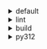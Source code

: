 <details>
<summary>default</summary>

| Platform | Dependency | Before | After | Change | Explicit | Package |
| -: | - | - | - | - | - | - |
| win-64 |ordered_enum|0.0.8|0.0.9|Patch Upgrade|true|conda|
||pydantic|2.7.1|2.7.4|Patch Upgrade|true|conda|
||pytest|8.2.1|8.2.2|Patch Upgrade|true|conda|
||ca-certificates|2024.2.2|2024.6.2|Minor Upgrade|false|conda|
||libsqlite|3.45.3|3.46.0|Minor Upgrade|false|conda|
||libzlib|1.2.13|1.3.1|Minor Upgrade|false|conda|
||packaging|24.0|24.1|Minor Upgrade|false|conda|
||typing-extensions|4.11.0|4.12.2|Minor Upgrade|false|conda|
||typing_extensions|4.11.0|4.12.2|Minor Upgrade|false|conda|
||vc14_runtime|14.38.33135|14.40.33810|Minor Upgrade|false|conda|
||vs2015_runtime|14.38.33135|14.40.33810|Minor Upgrade|false|conda|
||zipp|3.17.0|3.19.2|Minor Upgrade|false|conda|
||openssl|3.3.0|3.3.1|Patch Upgrade|false|conda|
||pydantic-core|2.18.2|2.18.4|Patch Upgrade|false|conda|
||vc|ha32ba9b_20|h8a93ad2_20|Only build string|false|conda|
| osx-arm64 |ordered_enum|0.0.8|0.0.9|Patch Upgrade|true|conda|
||pydantic|2.7.1|2.7.4|Patch Upgrade|true|conda|
||pytest|8.2.1|8.2.2|Patch Upgrade|true|conda|
||py-rattler|py312h1a1520d_0|py312had01cb0_0|Only build string|true|conda|
||ca-certificates|2024.2.2|2024.6.2|Minor Upgrade|false|conda|
||libsqlite|3.45.3|3.46.0|Minor Upgrade|false|conda|
||libzlib|1.2.13|1.3.1|Minor Upgrade|false|conda|
||packaging|24.0|24.1|Minor Upgrade|false|conda|
||typing-extensions|4.11.0|4.12.2|Minor Upgrade|false|conda|
||typing_extensions|4.11.0|4.12.2|Minor Upgrade|false|conda|
||zipp|3.17.0|3.19.2|Minor Upgrade|false|conda|
||openssl|3.3.0|3.3.1|Patch Upgrade|false|conda|
||pydantic-core|2.18.2|2.18.4|Patch Upgrade|false|conda|
| linux-64 |ordered_enum|0.0.8|0.0.9|Patch Upgrade|true|conda|
||pydantic|2.7.1|2.7.4|Patch Upgrade|true|conda|
||pytest|8.2.1|8.2.2|Patch Upgrade|true|conda|
||ca-certificates|2024.2.2|2024.6.2|Minor Upgrade|false|conda|
||libsqlite|3.45.3|3.46.0|Minor Upgrade|false|conda|
||libzlib|1.2.13|1.3.1|Minor Upgrade|false|conda|
||packaging|24.0|24.1|Minor Upgrade|false|conda|
||typing-extensions|4.11.0|4.12.2|Minor Upgrade|false|conda|
||typing_extensions|4.11.0|4.12.2|Minor Upgrade|false|conda|
||zipp|3.17.0|3.19.2|Minor Upgrade|false|conda|
||openssl|3.3.0|3.3.1|Patch Upgrade|false|conda|
||pydantic-core|2.18.2|2.18.4|Patch Upgrade|false|conda|
||ld_impl_linux-64|hf3520f5_1|hf3520f5_4|Only build string|false|conda|
||libgcc-ng|h77fa898_7|h77fa898_9|Only build string|false|conda|
||libgomp|h77fa898_7|h77fa898_9|Only build string|false|conda|

</details>

<details>
<summary>lint</summary>

| Platform | Dependency | Before | After | Change | Explicit | Package |
| -: | - | - | - | - | - | - |
| win-64 |typos|1.21.0|1.22.7|Minor Upgrade|true|conda|
||ruff|0.4.4|0.4.9|Patch Upgrade|true|conda|
||ca-certificates|2024.2.2|2024.6.2|Minor Upgrade|false|conda|
||filelock|3.14.0|3.15.1|Minor Upgrade|false|conda|
||libsqlite|3.45.3|3.46.0|Minor Upgrade|false|conda|
||libzlib|1.2.13|1.3.1|Minor Upgrade|false|conda|
||nodeenv|1.8.0|1.9.1|Minor Upgrade|false|conda|
||vc14_runtime|14.38.33135|14.40.33810|Minor Upgrade|false|conda|
||vs2015_runtime|14.38.33135|14.40.33810|Minor Upgrade|false|conda|
||openssl|3.3.0|3.3.1|Patch Upgrade|false|conda|
||vc|ha32ba9b_20|h8a93ad2_20|Only build string|false|conda|
| osx-arm64 |typos|1.21.0|1.22.7|Minor Upgrade|true|conda|
||ruff|0.4.4|0.4.9|Patch Upgrade|true|conda|
||ca-certificates|2024.2.2|2024.6.2|Minor Upgrade|false|conda|
||filelock|3.14.0|3.15.1|Minor Upgrade|false|conda|
||libsqlite|3.45.3|3.46.0|Minor Upgrade|false|conda|
||libzlib|1.2.13|1.3.1|Minor Upgrade|false|conda|
||nodeenv|1.8.0|1.9.1|Minor Upgrade|false|conda|
||openssl|3.3.0|3.3.1|Patch Upgrade|false|conda|
| linux-64 |typos|1.21.0|1.22.7|Minor Upgrade|true|conda|
||ruff|0.4.4|0.4.9|Patch Upgrade|true|conda|
||ca-certificates|2024.2.2|2024.6.2|Minor Upgrade|false|conda|
||filelock|3.14.0|3.15.1|Minor Upgrade|false|conda|
||libsqlite|3.45.3|3.46.0|Minor Upgrade|false|conda|
||libzlib|1.2.13|1.3.1|Minor Upgrade|false|conda|
||nodeenv|1.8.0|1.9.1|Minor Upgrade|false|conda|
||openssl|3.3.0|3.3.1|Patch Upgrade|false|conda|
||ld_impl_linux-64|hf3520f5_1|hf3520f5_4|Only build string|false|conda|
||libgcc-ng|h77fa898_7|h77fa898_9|Only build string|false|conda|
||libgomp|h77fa898_7|h77fa898_9|Only build string|false|conda|
||libstdcxx-ng|hc0a3c3a_7|hc0a3c3a_9|Only build string|false|conda|

</details>

<details>
<summary>build</summary>

| Platform | Dependency | Before | After | Change | Explicit | Package |
| -: | - | - | - | - | - | - |
| win-64 |ordered_enum|0.0.8|0.0.9|Patch Upgrade|true|conda|
||pydantic|2.7.1|2.7.4|Patch Upgrade|true|conda|
||ca-certificates|2024.2.2|2024.6.2|Minor Upgrade|false|conda|
||certifi|2024.2.2|2024.6.2|Minor Upgrade|false|conda|
||libsqlite|3.45.3|3.46.0|Minor Upgrade|false|conda|
||libzlib|1.2.13|1.3.1|Minor Upgrade|false|conda|
||more-itertools|10.2.0|10.3.0|Minor Upgrade|false|conda|
||packaging|24.0|24.1|Minor Upgrade|false|conda|
||pkginfo|1.10.0|1.11.1|Minor Upgrade|false|conda|
||typing-extensions|4.11.0|4.12.2|Minor Upgrade|false|conda|
||typing_extensions|4.11.0|4.12.2|Minor Upgrade|false|conda|
||vc14_runtime|14.38.33135|14.40.33810|Minor Upgrade|false|conda|
||vs2015_runtime|14.38.33135|14.40.33810|Minor Upgrade|false|conda|
||zipp|3.17.0|3.19.2|Minor Upgrade|false|conda|
||openssl|3.3.0|3.3.1|Patch Upgrade|false|conda|
||pydantic-core|2.18.2|2.18.4|Patch Upgrade|false|conda|
||requests|2.32.2|2.32.3|Patch Upgrade|false|conda|
||vc|ha32ba9b_20|h8a93ad2_20|Only build string|false|conda|
| osx-arm64 |ordered_enum|0.0.8|0.0.9|Patch Upgrade|true|conda|
||pydantic|2.7.1|2.7.4|Patch Upgrade|true|conda|
||ca-certificates|2024.2.2|2024.6.2|Minor Upgrade|false|conda|
||certifi|2024.2.2|2024.6.2|Minor Upgrade|false|conda|
||libsqlite|3.45.3|3.46.0|Minor Upgrade|false|conda|
||libzlib|1.2.13|1.3.1|Minor Upgrade|false|conda|
||more-itertools|10.2.0|10.3.0|Minor Upgrade|false|conda|
||packaging|24.0|24.1|Minor Upgrade|false|conda|
||pkginfo|1.10.0|1.11.1|Minor Upgrade|false|conda|
||typing-extensions|4.11.0|4.12.2|Minor Upgrade|false|conda|
||typing_extensions|4.11.0|4.12.2|Minor Upgrade|false|conda|
||zipp|3.17.0|3.19.2|Minor Upgrade|false|conda|
||openssl|3.3.0|3.3.1|Patch Upgrade|false|conda|
||pydantic-core|2.18.2|2.18.4|Patch Upgrade|false|conda|
||requests|2.32.2|2.32.3|Patch Upgrade|false|conda|
| linux-64 |ordered_enum|0.0.8|0.0.9|Patch Upgrade|true|conda|
||pydantic|2.7.1|2.7.4|Patch Upgrade|true|conda|
||ca-certificates|2024.2.2|2024.6.2|Minor Upgrade|false|conda|
||certifi|2024.2.2|2024.6.2|Minor Upgrade|false|conda|
||libsqlite|3.45.3|3.46.0|Minor Upgrade|false|conda|
||libzlib|1.2.13|1.3.1|Minor Upgrade|false|conda|
||more-itertools|10.2.0|10.3.0|Minor Upgrade|false|conda|
||packaging|24.0|24.1|Minor Upgrade|false|conda|
||pkginfo|1.10.0|1.11.1|Minor Upgrade|false|conda|
||typing-extensions|4.11.0|4.12.2|Minor Upgrade|false|conda|
||typing_extensions|4.11.0|4.12.2|Minor Upgrade|false|conda|
||zipp|3.17.0|3.19.2|Minor Upgrade|false|conda|
||cryptography|42.0.7|42.0.8|Patch Upgrade|false|conda|
||openssl|3.3.0|3.3.1|Patch Upgrade|false|conda|
||pydantic-core|2.18.2|2.18.4|Patch Upgrade|false|conda|
||requests|2.32.2|2.32.3|Patch Upgrade|false|conda|
||ld_impl_linux-64|hf3520f5_1|hf3520f5_4|Only build string|false|conda|
||libgcc-ng|h77fa898_7|h77fa898_9|Only build string|false|conda|
||libgomp|h77fa898_7|h77fa898_9|Only build string|false|conda|
||libstdcxx-ng|hc0a3c3a_7|hc0a3c3a_9|Only build string|false|conda|

</details>

<details>
<summary>py312</summary>

| Platform | Dependency | Before | After | Change | Explicit | Package |
| -: | - | - | - | - | - | - |
| linux-64 |ordered_enum|0.0.8|0.0.9|Patch Upgrade|true|conda|
||pydantic|2.7.1|2.7.4|Patch Upgrade|true|conda|
||pytest|8.2.1|8.2.2|Patch Upgrade|true|conda|
||ca-certificates|2024.2.2|2024.6.2|Minor Upgrade|false|conda|
||libsqlite|3.45.3|3.46.0|Minor Upgrade|false|conda|
||libzlib|1.2.13|1.3.1|Minor Upgrade|false|conda|
||packaging|24.0|24.1|Minor Upgrade|false|conda|
||typing-extensions|4.11.0|4.12.2|Minor Upgrade|false|conda|
||typing_extensions|4.11.0|4.12.2|Minor Upgrade|false|conda|
||zipp|3.17.0|3.19.2|Minor Upgrade|false|conda|
||openssl|3.3.0|3.3.1|Patch Upgrade|false|conda|
||pydantic-core|2.18.2|2.18.4|Patch Upgrade|false|conda|
||ld_impl_linux-64|hf3520f5_1|hf3520f5_4|Only build string|false|conda|
||libgcc-ng|h77fa898_7|h77fa898_9|Only build string|false|conda|
||libgomp|h77fa898_7|h77fa898_9|Only build string|false|conda|
| osx-arm64 |ordered_enum|0.0.8|0.0.9|Patch Upgrade|true|conda|
||pydantic|2.7.1|2.7.4|Patch Upgrade|true|conda|
||pytest|8.2.1|8.2.2|Patch Upgrade|true|conda|
||py-rattler|py312h1a1520d_0|py312had01cb0_0|Only build string|true|conda|
||ca-certificates|2024.2.2|2024.6.2|Minor Upgrade|false|conda|
||libsqlite|3.45.3|3.46.0|Minor Upgrade|false|conda|
||libzlib|1.2.13|1.3.1|Minor Upgrade|false|conda|
||packaging|24.0|24.1|Minor Upgrade|false|conda|
||typing-extensions|4.11.0|4.12.2|Minor Upgrade|false|conda|
||typing_extensions|4.11.0|4.12.2|Minor Upgrade|false|conda|
||zipp|3.17.0|3.19.2|Minor Upgrade|false|conda|
||openssl|3.3.0|3.3.1|Patch Upgrade|false|conda|
||pydantic-core|2.18.2|2.18.4|Patch Upgrade|false|conda|
| win-64 |ordered_enum|0.0.8|0.0.9|Patch Upgrade|true|conda|
||pydantic|2.7.1|2.7.4|Patch Upgrade|true|conda|
||pytest|8.2.1|8.2.2|Patch Upgrade|true|conda|
||ca-certificates|2024.2.2|2024.6.2|Minor Upgrade|false|conda|
||libsqlite|3.45.3|3.46.0|Minor Upgrade|false|conda|
||libzlib|1.2.13|1.3.1|Minor Upgrade|false|conda|
||packaging|24.0|24.1|Minor Upgrade|false|conda|
||typing-extensions|4.11.0|4.12.2|Minor Upgrade|false|conda|
||typing_extensions|4.11.0|4.12.2|Minor Upgrade|false|conda|
||vc14_runtime|14.38.33135|14.40.33810|Minor Upgrade|false|conda|
||vs2015_runtime|14.38.33135|14.40.33810|Minor Upgrade|false|conda|
||zipp|3.17.0|3.19.2|Minor Upgrade|false|conda|
||openssl|3.3.0|3.3.1|Patch Upgrade|false|conda|
||pydantic-core|2.18.2|2.18.4|Patch Upgrade|false|conda|
||vc|ha32ba9b_20|h8a93ad2_20|Only build string|false|conda|

</details>

[^1]: *Cursive* means explicit dependency.
[^2]: Dependency got downgraded.
